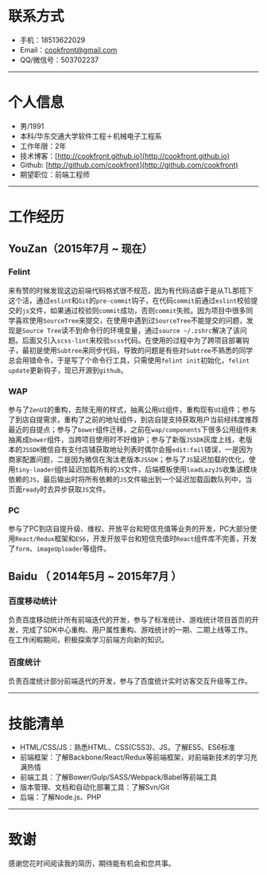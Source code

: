 # 联系方式

- 手机：18513622029
- Email：cookfront@gmail.com
- QQ/微信号：503702237

---

# 个人信息

 - 男/1991
 - 本科/华东交通大学软件工程＋机械电子工程系
 - 工作年限：2年
 - 技术博客：[http://cookfront.github.io](http://cookfront.github.io)
 - Github: [http://github.com/cookfront](http://github.com/cookfront)
 - 期望职位：前端工程师

---

# 工作经历

## YouZan（2015年7月 ~ 现在）

### Felint

来有赞的时候发现这边前端代码格式很不规范，因为有代码洁癖于是从TL那揽下这个活，通过`eslint`和`Git`的`pre-commit`钩子，在代码`commit`前通过`eslint`校验提交的`js`文件，如果通过校验则`commit`成功，否则`commit`失败。因为项目中很多同学喜欢使用`SourceTree`来提交，在使用中遇到过`SourceTree`不能提交的问题，发现是`Source Tree`读不到命令行的环境变量，通过`source ~/.zshrc`解决了该问题。后面又引入`scss-lint`来校验`scss`代码。在使用的过程中为了跨项目部署钩子，最初是使用`Subtree`来同步代码，导致的问题是有些对`Subtree`不熟悉的同学总会用错命令，于是写了个命令行工具，只需使用`felint init`初始化，`felint update`更新钩子，现已开源到`github`。

### WAP

参与了`ZenUI`的重构，去除无用的样式，抽离公用`UI`组件，重构现有`UI`组件；参与了到店自提需求，重构了之前的地址组件，到店自提支持获取用户当前经纬度推荐最近的自提点；参与了`bower`组件迁移，之前在`wap/components`下很多公用组件未抽离成`bower`组件，当跨项目使用时不好维护；参与了新版`JSSDK`灰度上线，老版本的`JSSDK`微信自有支付店铺获取地址列表时偶尔会报`edit:fail`错误，一是因为商家配置问题，二是因为微信在淘汰老版本`JSSDK`；参与了`JS`延迟加载的优化，使用`tiny-loader`组件延迟加载所有的`JS`文件，后端模板使用`loadLazyJS`收集该模块依赖的`JS`，最后输出时将所有依赖的`JS`文件输出到一个延迟加载函数队列中，当页面`ready`时去异步获取`JS`文件。

### PC

参与了PC到店自提升级、维权、开放平台和短信充值等业务的开发，PC大部分使用`React/Redux`框架和`ES6`，开发开放平台和短信充值时`React`组件库不完善，开发了`form`、`imageUploader`等组件。

## Baidu （ 2014年5月 ~ 2015年7月 ）

### 百度移动统计
负责百度移动统计所有前端迭代的开发，参与了标准统计、游戏统计项目首页的开发，完成了SDK中心重构、用户属性重构、游戏统计的一期、二期上线等工作。在工作闲暇期间，积极探索学习前端方向新的知识。

### 百度统计
负责百度统计部分前端迭代的开发，参与了百度统计实时访客交互升级等工作。

---

# 技能清单

- HTML/CSS/JS：熟悉HTML、CSS(CSS3)、JS，了解ES5、ES6标准
- 前端框架：了解Backbone/React/Redux等前端框架，对前端新技术的学习充满热情
- 前端工具：了解Bower/Gulp/SASS/Webpack/Babel等前端工具
- 版本管理、文档和自动化部署工具：了解Svn/Git
- 后端：了解Node.js、PHP

---

# 致谢
感谢您花时间阅读我的简历，期待能有机会和您共事。
